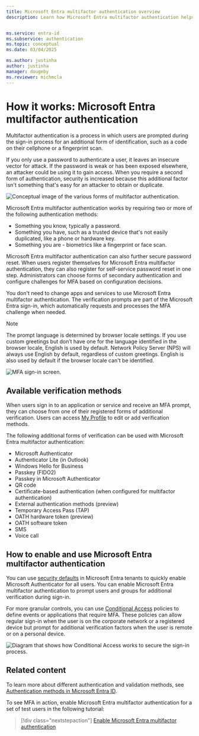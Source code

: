 ```yaml
---
title: Microsoft Entra multifactor authentication overview
description: Learn how Microsoft Entra multifactor authentication helps safeguard access to data and applications while meeting user demand for a simple sign-in process.


ms.service: entra-id
ms.subservice: authentication
ms.topic: conceptual
ms.date: 03/04/2025

ms.author: justinha
author: justinha
manager: dougeby
ms.reviewer: michmcla
---
```

# How it works: Microsoft Entra multifactor authentication

Multifactor authentication is a process in which users are prompted during the sign-in process for an additional form of identification, such as a code on their cellphone or  a fingerprint scan.

If you only use a password to authenticate a user, it leaves an insecure vector for attack. If the password is weak or has been exposed elsewhere, an attacker could be using it to gain access. When you require a second form of authentication, security is increased because this additional factor isn't something that's easy for an attacker to obtain or duplicate.

![Conceptual image of the various forms of multifactor authentication.](./media/concept-mfa-howitworks/methods.png)

Microsoft Entra multifactor authentication works by requiring two or more of the following authentication methods:

* Something you know, typically a password.
* Something you have, such as a trusted device that's not easily duplicated, like a phone or hardware key.
* Something you are - biometrics like a fingerprint or face scan.

Microsoft Entra multifactor authentication can also further secure password reset. When users register themselves for Microsoft Entra multifactor authentication, they can also register for self-service password reset in one step. Administrators can choose forms of secondary authentication and configure challenges for MFA based on configuration decisions. 

You don't need to change apps and services to use Microsoft Entra multifactor authentication. The verification prompts are part of the Microsoft Entra sign-in, which automatically requests and processes the MFA challenge when needed. 

>[!NOTE]
>The prompt language is determined by browser locale settings. If you use custom greetings but don’t have one for the language identified in the browser locale, English is used by default. Network Policy Server (NPS) will always use English by default, regardless of custom greetings. English is also used by default if the browser locale can't be identified. 

![MFA sign-in screen.](media/concept-mfa-howitworks/sign-in-screen.png)

## Available verification methods

When users sign in to an application or service and receive an MFA prompt, they can choose from one of their registered forms of additional verification. Users can access [My Profile](https://myprofile.microsoft.com) to edit or add verification methods.

The following additional forms of verification can be used with Microsoft Entra multifactor authentication:

* Microsoft Authenticator 
* Authenticator Lite (in Outlook)
* Windows Hello for Business
* Passkey (FIDO2) 
* Passkey in Microsoft Authenticator 
* QR code
* Certificate-based authentication (when configured for multifactor authentication)
* External authentication methods (preview)
* Temporary Access Pass (TAP)
* OATH hardware token (preview)
* OATH software token
* SMS
* Voice call

<a name='how-to-enable-and-use-azure-ad-multi-factor-authentication'></a>

## How to enable and use Microsoft Entra multifactor authentication

You can use [security defaults](~/fundamentals/security-defaults.md) in Microsoft Entra tenants to quickly enable Microsoft Authenticator for all users. You can enable Microsoft Entra multifactor authentication to prompt users and groups for additional verification during sign-in. 

For more granular controls, you can use [Conditional Access](~/identity/conditional-access/overview.md) policies to define events or applications that require MFA. These policies can allow regular sign-in when the user is on the corporate network or a registered device but prompt for additional verification factors when the user is remote or on a personal device.

![Diagram that shows how Conditional Access works to secure the sign-in process.](media/tutorial-enable-azure-mfa/conditional-access-overview.png)

## Related content

To learn more about different authentication and validation methods, see [Authentication methods in Microsoft Entra ID](concept-authentication-methods.md).

To see MFA in action, enable Microsoft Entra multifactor authentication for a set of test users in the following tutorial:

> [!div class="nextstepaction"]
> [Enable Microsoft Entra multifactor authentication](./tutorial-enable-azure-mfa.md)
